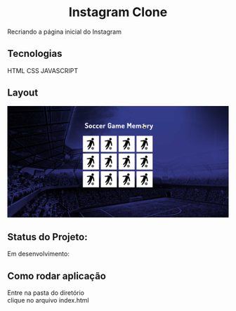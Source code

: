 <h1 align="center"> Instagram Clone </h1>

 Recriando a página inicial do Instagram 

## Tecnologias

HTML
CSS
JAVASCRIPT

## Layout

<img src="https://github.com/rodrigocnn/soccer-game-memory/blob/master/assets/img/home.png">

## Status do Projeto:

Em desenvolvimento: 

## Como rodar aplicação

Entre na pasta do diretório  <br />
clique no arquivo index.html <br />





